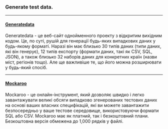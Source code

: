 ### Generate test data.

---

#### [Generatedata](https://generatedata.com/)

Generatedata - це веб-сайт однойменного проекту з відкритим вихідним кодом. 
Це, по суті, рушій для генерації будь-яких випадкових даних у будь-якому форматі. 
Наразі він має близько 30 типів даних (типи даних, які він генерує), 
12 типів експорту (формати даних, такі як CSV, SQL, JSON), 
а також близько 32 наборів даних для конкретних країн (назви міст, регіонів тощо). 
Але ще важливіше те, що його можна розширювати у будь-який спосіб.

---

#### [Mockaroo](https://www.mockaroo.com/)

Mockaroo - це онлайн-інструмент, який дозволяє швидко і легко завантажувати 
великі обсяги випадково згенерованих тестових даних на основі ваших власних 
специфікацій, які ви можете завантажити безпосередньо у ваше тестове середовище,
використовуючи формати SQL або CSV. Mockaroo має як платний, так і безкоштовний плани. 
Безкоштовна версія обмежена до 1,000 рядків у файлі.
